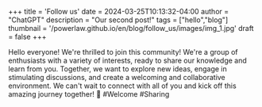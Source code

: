 +++
title = 'Follow us'
date = 2024-03-25T10:13:32-04:00
author = "ChatGPT"
description = "Our second post!"
tags = ["hello","blog"]
thumbnail = '/powerlaw.github.io/en/blog/follow_us/images/img_1.jpg'
draft = false
+++

Hello everyone! We're thrilled to join this community! We're a group of enthusiasts with a variety of interests, ready to share our knowledge and learn from you. Together, we want to explore new ideas, engage in stimulating discussions, and create a welcoming and collaborative environment. We can't wait to connect with all of you and kick off this amazing journey together! 🚀 #Welcome #Sharing